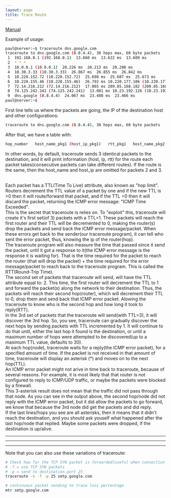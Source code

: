 ```yaml
---
layout: page
title: Trace Route
---
```


[Manual](https://linux.die.net/man/8/traceroute)

Example of usage:
```bash
paul@server:~$ traceroute dns.google.com
traceroute to dns.google.com (8.8.4.4), 30 hops max, 60 byte packets
 1  192.168.0.1 (192.168.0.1)  13.660 ms  13.622 ms  13.609 ms
 2  * * *
 3  10.0.0.1 (10.0.0.1)  20.226 ms  20.213 ms  20.200 ms
 4  10.30.3.33 (10.30.3.33)  26.867 ms  26.855 ms  26.842 ms
 5  10.220.152.72 (10.220.152.72)  25.698 ms  25.687 ms  25.673 ms
 6  10.220.155.46 (10.220.155.46)  26.792 ms 10.220.177.106 (10.220.177.106)  15.519 ms 10.220.155.48 (10.220.155.48)  15.448 ms
 7  72.14.216.212 (72.14.216.212)  17.065 ms 209.85.168.182 (209.85.168.182)  13.148 ms 72.14.216.212 (72.14.216.212)  16.434 ms
 8  74.125.242.241 (74.125.242.241)  13.081 ms 10.23.192.126 (10.23.192.126)  24.398 ms 10.252.246.62 (10.252.246.62)  24.092 ms
 9  dns.google (8.8.4.4)  24.067 ms  23.488 ms  23.466 ms
paul@server:~$ 
```
First line tells us where the packets are going, the IP of the destination host
and other configurations:
```bash
traceroute to dns.google.com (8.8.4.4), 30 hops max, 60 byte packets
```
After that, we have a table with:
```bash
hop_number   host_name_pkg1 (host_ip_pkg1)   rtt_pkg1   host_name_pkg2 (host_ip_pkg2)   rtt_pkg2   host_name_pkg3 (host_ip_pkg3)   rtt_pkg3
```
In other words, by default, traceroute sends 3 identical packets to the
destination, and it will print information (host, ip, rtt) for the route each
packet takes(consecutive packets can take different routes). If the route is the
same, then the host_name and host_ip are omitted for packets 2 and 3.

<br/>
Each packet has a TTL(Time To Live) attribute, also known as "hop limit".
Routers decrement the TTL value of a packet by one and if the new TTL is >0 then
it will route/forward that packet, and if the TTL =0 then it will discard the
packet, returning the ICMP error message: "ICMP Time Exceeded".

<br/>
This is the secret that traceroute is relies on. To "exploit" this, traceroute
will create it's first set(of 3) packets with a TTL=1. These packets will reach
the first router and their TTL will be decremented to 0, making the router(s)
drop the packets and send back the ICMP error message/packet. When these errors
get back to the sender(our traceroute program), it can tell who sent the error
packet, thus, knowing the ip of the router(hop).

<br/>
The traceroute program will also measure the time that passed since it send the
packet, until it got a response to it(the ICMP error message is the response it
is waiting for). That is the time required for the packet to reach the router
(that will drop the packet) + the time required for the error message/packet to
reach back to the traceroute program. This is called the RTT(Round-Trip Time).

<br/>
The second set of packets that traceroute will send, will have the TTL attribute
equal to: 2. This time, the first router will decrement the TTL to 1 and forward
the packet(s) along the network to their destination. Thus, the packets will
reach their second hop(router), which will decrement their TTL to 0, drop them
and send back that ICMP error packet. Alowing the traceroute to know who is the
second hop and how long it took to reply(RTT).

<br/>
In the 3rd set of packets that the traceroute will send(with TTL=3), it will
discover the 3rd hop. So, you see, traceroute can gradually discover the next
hops by sending packets with TTL incremented by 1. It will continue to do that
until, either the last hop it found is the destination, or until a maximum
number of hops were attempted to be discovered(up to a maximum TTL value,
defaults to 30).

<br/>
At each hop(node), traceroute waits for a reply(the ICMP error packet), for a
specified amount of time. If the packet is not received in that amount of time,
traceroute will display an asterisk (*) and moves on to the next hop(TTL).

<br/>
An ICMP error packet might not arive in time back to traceroute, because of
several reasons. For example, it is most likely that that router is not
configured to reply to ICMP/UDP traffic, or maybe the packets were blocked by
a firewall.

<br/>
This 3-asterisk result does not mean that the traffic did not pass through that
node. As you can see in the output above, the second hop/node did not reply with
the ICMP error packet, but it did allow the packets to go forward, we know that
because the 3rd node did get the packets and did reply.

<br/>
If the last lines/hops you see are all asterisks, then it means that it didn't
reach the destination, and you should ask youself what happened after the last
hop/node that replied. Maybe some packets were dropped, if the destination is
up/alive.

---
---
---

Note that you can also use these variations of traceroute:
```bash
# Check how far the TCP SYN packet is forwarded(useful when connection times out but destination is alive - some firewall along the way drops packets)
# -T = use TCP SYN packets
# -p = send to destination port 25
traceroute -n -T -p 25 smtp.google.com

# continuous packet sending to trace loss percentage
mtr smtp.google.com
```
